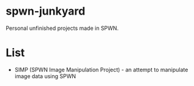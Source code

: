 # spwn-junkyard
Personal unfinished projects made in SPWN.

# List
- SIMP (SPWN Image Manipulation Project) - an attempt to manipulate image data using SPWN
